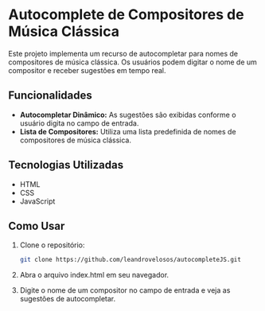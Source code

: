 # Autocomplete de Compositores de Música Clássica

Este projeto implementa um recurso de autocompletar para nomes de compositores de música clássica. Os usuários podem digitar o nome de um compositor e receber sugestões em tempo real.

## Funcionalidades

- **Autocompletar Dinâmico:** As sugestões são exibidas conforme o usuário digita no campo de entrada.
- **Lista de Compositores:** Utiliza uma lista predefinida de nomes de compositores de música clássica.

## Tecnologias Utilizadas

- HTML
- CSS
- JavaScript

## Como Usar

1. Clone o repositório:

   ```bash
   git clone https://github.com/leandrovelosos/autocompleteJS.git

2. Abra o arquivo index.html em seu navegador.

3. Digite o nome de um compositor no campo de entrada e veja as sugestões de autocompletar.
